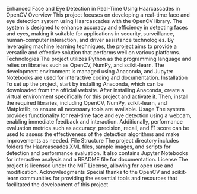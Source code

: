 Enhanced Face and Eye Detection in Real-Time Using Haarcascades in OpenCV
Overview
This project focuses on developing a real-time face and eye detection system using Haarcascades with the OpenCV library. The system is designed to enhance accuracy and efficiency in detecting faces and eyes, making it suitable for applications in security, surveillance, human-computer interaction, and driver assistance technologies. By leveraging machine learning techniques, the project aims to provide a versatile and effective solution that performs well on various platforms.
Technologies
The project utilizes Python as the programming language and relies on libraries such as OpenCV, NumPy, and scikit-learn. The development environment is managed using Anaconda, and Jupyter Notebooks are used for interactive coding and documentation.
Installation
To set up the project, start by installing Anaconda, which can be downloaded from the official website. After installing Anaconda, create a virtual environment specifically for this project and activate it. Then, install the required libraries, including OpenCV, NumPy, scikit-learn, and Matplotlib, to ensure all necessary tools are available.
Usage
The system provides functionality for real-time face and eye detection using a webcam, enabling immediate feedback and interaction. Additionally, performance evaluation metrics such as accuracy, precision, recall, and F1 score can be used to assess the effectiveness of the detection algorithms and make improvements as needed.
File Structure
The project directory includes folders for Haarcascades XML files, sample images, and scripts for detection and performance evaluation. It also contains Jupyter Notebooks for interactive analysis and a README file for documentation.
License
The project is licensed under the MIT License, allowing for open use and modification.
Acknowledgments
Special thanks to the OpenCV and scikit-learn communities for providing the essential tools and resources that facilitated the development of this project

